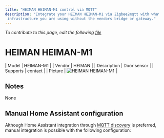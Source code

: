 ```yaml
---
title: "HEIMAN HEIMAN-M1 control via MQTT"
description: "Integrate your HEIMAN HEIMAN-M1 via Zigbee2mqtt with whatever smart home
 infrastructure you are using without the vendors bridge or gateway."
---
```


*To contribute to this page, edit the following
[file](https://github.com/Koenkk/zigbee2mqtt.io/blob/master/docs/devices/HEIMAN-M1.md)*

# HEIMAN HEIMAN-M1

| Model | HEIMAN-M1  |
| Vendor  | HEIMAN  |
| Description | Door sensor |
| Supports | contact |
| Picture | ![HEIMAN HEIMAN-M1](./assets/devices/HEIMAN-M1.jpg) |

## Notes

None

## Manual Home Assistant configuration
Although Home Assistant integration through [MQTT discovery](../integration/home_assistant) is preferred,
manual integration is possible with the following configuration:
